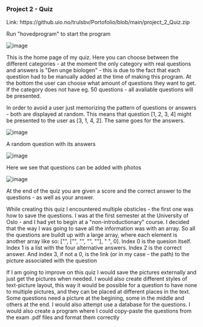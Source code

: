 <h3>Project 2 - Quiz</h3>
Link: https://github.uio.no/trulsbv/Portofolio/blob/main/project_2_Quiz.zip

Run "hovedprogram" to start the program



![image](https://media.github.uio.no/user/8067/files/d9410081-6bec-4b5c-afe1-bff119ae9aac)

This is the home page of my quiz. Here you can choose between the different categories - at the moment the only category with real questions and answers is "Den unge biologen" - this is due to the fact that each questiion had to be manually added at the time of making this program. At the bottom the user can choose what amount of questions they want to get. If the category does not have eg. 50 questions - all avaliable questions will be presented.

In order to avoid a user just memorizing the pattern of questions or answers - both are displayed at random. This means that question [1, 2, 3, 4] might be presented to the user as [3, 1, 4, 2]. The same goes for the answers.

![image](https://media.github.uio.no/user/8067/files/744f6b63-716a-458c-a6e9-69fb98afdfcc)

A random question with its answers 

![image](https://media.github.uio.no/user/8067/files/b5196679-fb98-4c41-a84d-01218d957e79)

Here we see that questions can be added with photos

![image](https://media.github.uio.no/user/8067/files/c05ccba7-ca99-43a7-9f4e-0453d924d1cd)

At the end of the quiz you are given a score and the correct answer to the questions - as well as your answer.

While creating this quiz I encountered multiple obsticles - the first one was how to save the questions. I was at the first semester at the University of Oslo - and I had yet to begin at a "non-introductionary" course. I decided that the way I was going to save all the information was with an array. So all the questions are buildt up with a large array, where each element is another array like so: ["", ["", "", "", ""], " ", 0]. 
Index 0 is the quesion itself. 
Index 1 is a list with the four alternative answers. 
Index 2 is the correct answer.
And index 3, if not a 0, is the link (or in my case - the path) to the picture associated with the question


If I am going to improve on this quiz I would save the pictures externally and just get the pictures when needed. I would also create different styles of text-picture layout, this way it would be possible for a question to have none to multiple pictures, and they can be placed at different places in the text. Some questions need a picture at the begining, some in the middle and others at the end. I would also attempt use a database for the questions. I would also create a program where I could copy-paste the questions from the exam .pdf files and format them correctly
